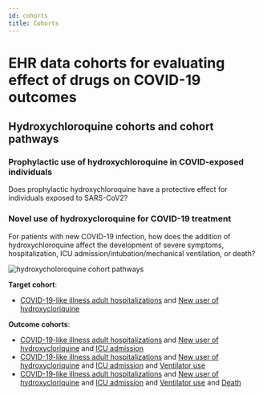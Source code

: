 ```yaml
---
id: cohorts
title: Cohorts
---
```


# EHR data cohorts for evaluating effect of drugs on COVID-19 outcomes

## Hydroxychloroquine cohorts and cohort pathways

### Prophylactic use of hydroxychloroquine in COVID-exposed individuals

Does prophylactic hydroxychloroquine have a protective effect for individuals exposed to SARS-CoV2?

### Novel use of hydroxycloroquine for COVID-19 treatment

For patients with new COVID-19 infection, how does the addition of hydroxychloroquine affect the development of severe symptoms, hospitalization, ICU admission/intubation/mechanical ventilation, or death?

![hydroxycholoroquine cohort pathways](/c19hcc-dictionary/img/hydroxy_cohorts.png)

**Target cohort**:
* [COVID-19-like illness adult hospitalizations](c-19-adult-hosp) and [New user of hydroxycloriquine](c-19-new-hydroxy)

**Outcome cohorts**:
* [COVID-19-like illness adult hospitalizations](c-19-adult-hosp) and [New user of hydroxycloriquine]() and [ICU admission]()
* [COVID-19-like illness adult hospitalizations](c-19-adult-hosp) and [New user of hydroxycloriquine]() and [ICU admission]() and [Ventilator use]()
* [COVID-19-like illness adult hospitalizations](c-19-adult-hosp) and [New user of hydroxycloriquine]() and [ICU admission]() and [Ventilator use]() and [Death]()

